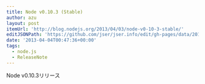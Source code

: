 ```yaml
---
title: Node v0.10.3 (Stable)
author: azu
layout: post
itemUrl: 'http://blog.nodejs.org/2013/04/03/node-v0-10-3-stable/'
editJSONPath: 'https://github.com/jser/jser.info/edit/gh-pages/data/2013/04/index.json'
date: '2013-04-04T00:47:36+00:00'
tags:
  - node.js
  - ReleaseNote
---
```

Node v0.10.3リリース
